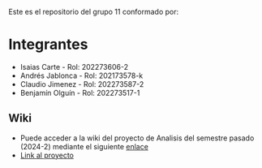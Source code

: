 Este es el repositorio del grupo 11 conformado por: 
# Integrantes

* Isaias Carte - Rol: 202273606-2
* Andrés Jablonca - Rol: 202173578-k
* Claudio Jimenez - Rol: 202273587-2
* Benjamín Olguín - Rol: 202273517-1

## Wiki

* Puede acceder a la wiki del proyecto de Analisis del semestre pasado (2024-2) mediante el siguiente [enlace](https://github.com/ClaudioJimenezA/GRUPO05-2024-PROYINF/wiki)
* [Link al proyecto](https://github.com/ClaudioJimenezA/GRUPO05-2024-PROYINF)

